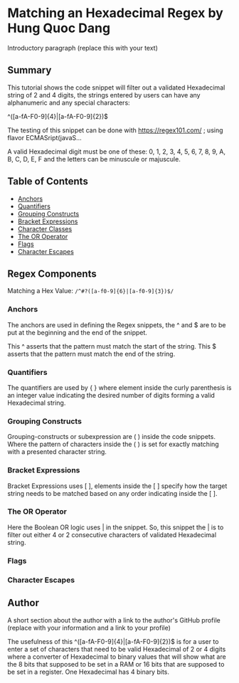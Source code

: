 # Matching an Hexadecimal Regex by Hung Quoc Dang

Introductory paragraph (replace this with your text)

## Summary

This tutorial shows the code snippet will filter out a validated Hexadecimal string of 2 and 4 digits, the strings entered by users can have any alphanumeric and any special characters:

^([a-fA-F0-9]{4}|[a-fA-F0-9]{2})$

The testing of this snippet can be done with https://regex101.com/ ; using flavor ECMASript(javaS…

A valid Hexadecimal digit must be one of these: 0, 1, 2, 3, 4, 5, 6, 7, 8, 9, A, B, C, D, E, F and the letters can be minuscule or majuscule.



## Table of Contents

- [Anchors](#anchors)
- [Quantifiers](#quantifiers)
- [Grouping Constructs](#grouping-constructs)
- [Bracket Expressions](#bracket-expressions)
- [Character Classes](#character-classes)
- [The OR Operator](#the-or-operator)
- [Flags](#flags)
- [Character Escapes](#character-escapes)

## Regex Components

Matching a Hex Value: `/^#?([a-f0-9]{6}|[a-f0-9]{3})$/`

### Anchors

The anchors are used in defining the Regex snippets, the ^ and $ are to be put at the beginning and the end of the snippet.

This ^ asserts that the pattern must match the start of the string. This $ asserts that the pattern must match the end of the string.

### Quantifiers

The quantifiers are used by { } where element inside the curly parenthesis is an integer value indicating the desired number of digits forming a valid Hexadecimal string.

### Grouping Constructs

Grouping-constructs or subexpression are  ( ) inside the code snippets.  Where the pattern of characters inside the ( ) is set for exactly matching with a presented character string.

### Bracket Expressions

Bracket Expressions uses [  ], elements inside the  [  ]  specify how the target string needs to be matched  based on any order indicating inside the [  ].


### The OR Operator

Here the Boolean OR logic uses | in the snippet.  So, this snippet the | is to filter out either 4 or 2 consecutive characters of validated Hexadecimal string.

### Flags

### Character Escapes

## Author

A short section about the author with a link to the author's GitHub profile (replace with your information and a link to your profile)


The usefulness of this ^([a-fA-F0-9]{4}|[a-fA-F0-9]{2})$ is for a user to enter a set of characters that need to be valid Hexadecimal of 2 or 4 digits where a converter of Hexadecimal to binary values that will show what are the 8 bits that supposed to be set in a RAM or 16 bits that are supposed to be set in a register.  One Hexadecimal has 4 binary bits.